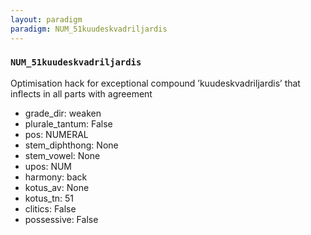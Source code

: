 ```yaml
---
layout: paradigm
paradigm: NUM_51kuudeskvadriljardis
---
```

### ` NUM_51kuudeskvadriljardis `

Optimisation hack for exceptional compound ’kuudeskvadriljardis’ that inflects in all parts with agreement
* grade_dir: weaken
* plurale_tantum: False
* pos: NUMERAL
* stem_diphthong: None
* stem_vowel: None
* upos: NUM
* harmony: back
* kotus_av: None
* kotus_tn: 51
* clitics: False
* possessive: False
